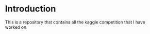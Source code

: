 # Introduction  
This is a repository that contains all the kaggle competition that I have worked on.
